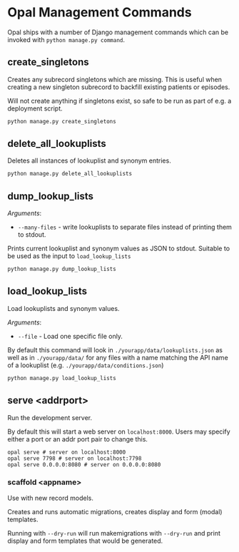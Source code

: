 # Opal Management Commands

Opal ships with a number of Django management commands which can be invoked with
`python manage.py command`.

## create_singletons

Creates any subrecord singletons which are missing. This is useful when
creating a new singleton subrecord to backfill existing patients or episodes.

Will not create anything if singletons exist, so safe to be run as part of e.g. a
deployment script.

```bash
python manage.py create_singletons
```

## delete_all_lookuplists

Deletes all instances of lookuplist and synonym entries.

```bash
python manage.py delete_all_lookuplists
```

## dump_lookup_lists

*Arguments*:

* `--many-files` - write lookuplists to separate files instead of printing them to stdout.

Prints current lookuplist and synonym values as JSON to stdout. Suitable to be used
as the input to `load_lookup_lists`

```bash
python manage.py dump_lookup_lists
```


## load_lookup_lists

Load lookuplists and synonym values.

*Arguments*:

* `--file` - Load one specific file only.

By default this command will look in `./yourapp/data/lookuplists.json` as well as in
`./yourapp/data/` for any files with a name matching the API name of a lookuplist
(e.g. `./yourapp/data/conditions.json`)

```bash
python manage.py load_lookup_lists
```

## serve &lt;addrport&gt;

Run the development server.

By default this will start a web server on `localhost:8000`. Users may specify either
a port or an addr port pair to change this.

```
opal serve # server on localhost:8000
opal serve 7798 # server on localhost:7798
opal serve 0.0.0.0:8080 # server on 0.0.0.0:8080
```

### scaffold &lt;appname&gt;

Use with new record models.

Creates and runs automatic migrations, creates display and form (modal) templates.

Running with `--dry-run` will run makemigrations with `--dry-run` and print display
and form templates that would be generated.
